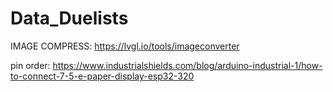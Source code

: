 # Data_Duelists

IMAGE COMPRESS: https://lvgl.io/tools/imageconverter

pin order: https://www.industrialshields.com/blog/arduino-industrial-1/how-to-connect-7-5-e-paper-display-esp32-320